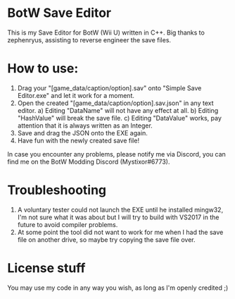 # BotW Save Editor
This is my Save Editor for BotW (Wii U) written in C++.
Big thanks to zephenryus, assisting to reverse engineer the save files.

# How to use:
1.  Drag your "\[game_data/caption/option\].sav" onto "Simple Save Editor.exe" and let it work for a moment.
2.  Open the created "\[game_data/caption/option\].sav.json" in any text editor.
  a)  Editing "DataName" will not have any effect at all.
  b)  Editing "HashValue" will break the save file.
  c)  Editing "DataValue" works, pay attention that it is always written as an Integer.
3.  Save and drag the JSON onto the EXE again.
4.  Have fun with the newly created save file!

In case you encounter any problems, please notify me via Discord, you can find me on the BotW Modding Discord (Mystixor#6773).

# Troubleshooting
1.  A voluntary tester could not launch the EXE until he installed mingw32, I'm not sure what it was about but I will try to build with VS2017 in the future to avoid compiler problems.
2.  At some point the tool did not want to work for me when I had the save file on another drive, so maybe try copying the save file over.

# License stuff
You may use my code in any way you wish, as long as I'm openly credited ;)
